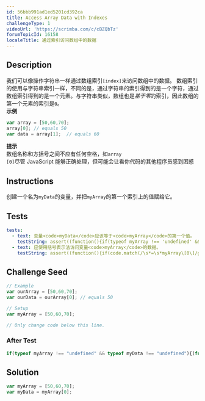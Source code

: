 ```yaml
---
id: 56bbb991ad1ed5201cd392ca
title: Access Array Data with Indexes
challengeType: 1
videoUrl: 'https://scrimba.com/c/cBZQbTz'
forumTopicId: 16158
localeTitle: 通过索引访问数组中的数据
---
```


## Description
<section id='description'>
我们可以像操作字符串一样通过数组索引<code>[index]</code>来访问数组中的数据。
数组索引的使用与字符串索引一样，不同的是，通过字符串的索引得到的是一个字符，通过数组索引得到的是一个元素。与字符串类似，数组也是<dfn>基于零</dfn>的索引，因此数组的第一个元素的索引是<code>0</code>。
<br/>
<strong>示例</strong>

```js
var array = [50,60,70];
array[0]; // equals 50
var data = array[1];  // equals 60
```

<strong>提示</strong><br>数组名称和方括号之间不应有任何空格，如<code>array [0]</code>尽管 JavaScript 能够正确处理，但可能会让看你代码的其他程序员感到困惑
</section>

## Instructions
<section id='instructions'>
创建一个名为<code>myData</code>的变量，并把<code>myArray</code>的第一个索引上的值赋给它。
</section>

## Tests
<section id='tests'>

```yml
tests:
  - text: 变量<code>myData</code>应该等于<code>myArray</code>的第一个值。
    testString: assert((function(){if(typeof myArray !== 'undefined' && typeof myData !== 'undefined' && myArray[0] === myData){return true;}else{return false;}})());
  - text: 应使用括号表示法访问变量<code>myArray</code>的数据。
    testString: assert((function(){if(code.match(/\s*=\s*myArray\[0\]/g)){return true;}else{return false;}})());

```

</section>

## Challenge Seed
<section id='challengeSeed'>

<div id='js-seed'>

```js
// Example
var ourArray = [50,60,70];
var ourData = ourArray[0]; // equals 50

// Setup
var myArray = [50,60,70];

// Only change code below this line.

```

</div>


### After Test
<div id='js-teardown'>

```js
if(typeof myArray !== "undefined" && typeof myData !== "undefined"){(function(y,z){return 'myArray = ' + JSON.stringify(y) + ', myData = ' + JSON.stringify(z);})(myArray, myData);}
```

</div>

</section>

## Solution
<section id='solution'>


```js
var myArray = [50,60,70];
var myData = myArray[0];
```

</section>
